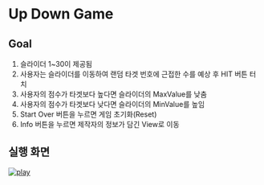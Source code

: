 # Up Down Game

## Goal
1. 슬라이더 1~30이 제공됨
2. 사용자는 슬라이더를 이동하여 랜덤 타겟 번호에 근접한 수를 예상 후 HIT 버튼 터치
3. 사용자의 점수가 타겟보다 높다면 슬라이더의 MaxValue를 낮춤
4. 사용자의 점수가 타겟보다 낮다면 슬라이더의 MinValue를 높임
5. Start Over 버튼을 누르면 게임 초기화(Reset)
6. Info 버튼을 누르면 제작자의 정보가 담긴 View로 이동

## 실행 화면
[![play](http://img.youtube.com/vi/BH8dly46wqc/0.jpg)](https://www.youtube.com/watch?v=BH8dly46wqc?t=0s)
